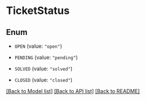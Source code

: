 # TicketStatus

## Enum


* `OPEN` (value: `"open"`)

* `PENDING` (value: `"pending"`)

* `SOLVED` (value: `"solved"`)

* `CLOSED` (value: `"closed"`)


[[Back to Model list]](../README.md#documentation-for-models) [[Back to API list]](../README.md#documentation-for-api-endpoints) [[Back to README]](../README.md)


